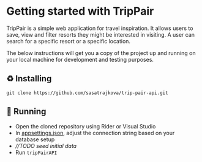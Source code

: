 # Getting started with TripPair
TripPair is a simple web application for travel inspiration. It allows users to save, view and filter resorts they might be interested in visiting. A user can search for a specific resort or a specific location.

The below instructions will get you a copy of the project up and running on your local machine for development and testing purposes.
## ♻️ Installing
```
git clone https://github.com/sasatrajkova/trip-pair-api.git
```
## 🚀 Running
- Open the cloned repository using Rider or Visual Studio
- In [appsettings.json](./tripPairAPI/appsettings.json), adjust the connection string based on your database setup
- <i>//TODO seed initial data</i>
- Run `tripPairAPI`